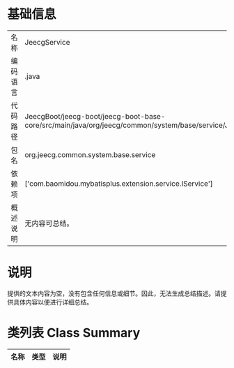 # 基础信息

|      |      |
|------|------|
| 名称 | JeecgService |
| 编码语言 | .java |
| 代码路径 | JeecgBoot/jeecg-boot/jeecg-boot-base-core/src/main/java/org/jeecg/common/system/base/service/JeecgService.java |
| 包名 | org.jeecg.common.system.base.service |
| 依赖项 | ['com.baomidou.mybatisplus.extension.service.IService'] |
| 概述说明 | 无内容可总结。 |

# 说明

提供的文本内容为空，没有包含任何信息或细节。因此，无法生成总结描述。请提供具体内容以便进行详细总结。

# 类列表 Class Summary

| 名称   | 类型  | 说明 |
|-------|------|-------------|




